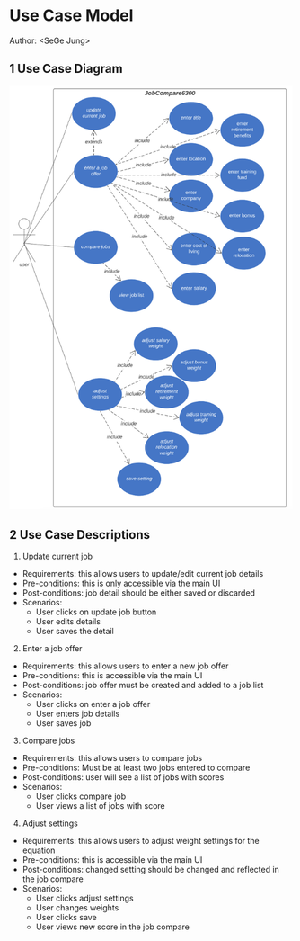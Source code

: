 # Use Case Model

Author: \<SeGe Jung\>

## 1 Use Case Diagram
![](../images/useCase.png)

## 2 Use Case Descriptions

1. Update current job
- Requirements: this allows users to update/edit current job details
- Pre-conditions: this is only accessible via the main UI
- Post-conditions: job detail should be either saved or discarded
- Scenarios:
    - User clicks on update job button
    - User edits details
    - User saves the detail    

2. Enter a job offer
- Requirements: this allows users to enter a new job offer
- Pre-conditions: this is accessible via the main UI
- Post-conditions: job offer must be created and added to a job list
- Scenarios:
    - User clicks on enter a job offer
    - User enters job details
    - User saves job 

3. Compare jobs
- Requirements: this allows users to compare jobs
- Pre-conditions: Must be at least two jobs entered to compare
- Post-conditions: user will see a list of jobs with scores
- Scenarios:
    - User clicks compare job
    - User views a list of jobs with score    

4. Adjust settings
- Requirements: this allows users to adjust weight settings for the equation
- Pre-conditions: this is accessible via the main UI
- Post-conditions: changed setting should be changed and reflected in the job compare
- Scenarios:
    - User clicks adjust settings
    - User changes weights
    - User clicks save
    - User views new score in the job compare 
